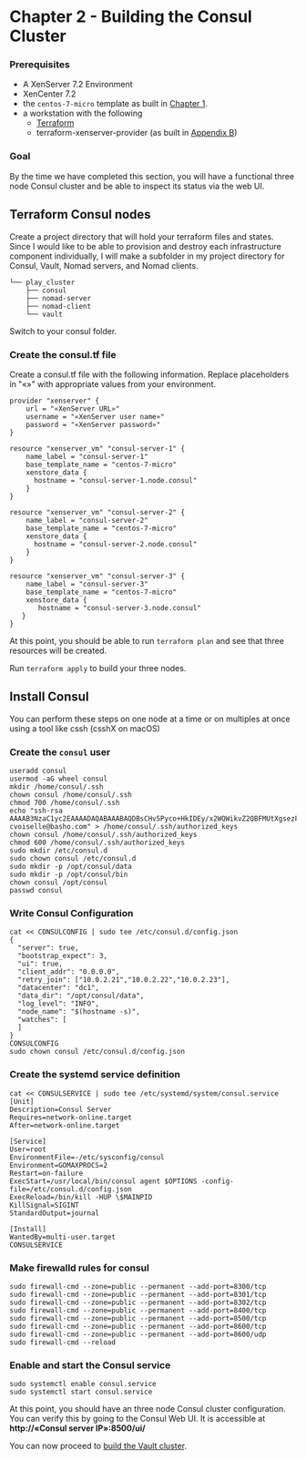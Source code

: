 # Chapter 2 - Building the Consul Cluster

### Prerequisites

* A XenServer 7.2 Environment
* XenCenter 7.2
* the `centos-7-micro` template as built in [Chapter 1](2_The_Base_Box.md).
* a workstation with the following
	* [Terraform](https://www.terraform.io/downloads.html)
	* terraform-xenserver-provider (as built in [Appendix B](B_Building_terraform-xenserver-provider.md))

### Goal

By the time we have completed this section, you will have a functional three node Consul cluster and be able to inspect its status via the web UI.

## Terraform Consul nodes

Create a project directory that will hold your terraform files and states.  Since I would like to be able to provision and destroy each infrastructure component individually, I will make a subfolder in my project directory for Consul, Vault, Nomad servers, and Nomad clients.

```
└── play_cluster
    ├── consul
    ├── nomad-server
    ├── nomad-client
    └── vault
```
   
Switch to your consul folder.

### Create the consul.tf file
Create a consul.tf file with the following information.  Replace placeholders in "«»" with appropriate values from your environment.

```
provider "xenserver" {
    url = "«XenServer URL»"
    username = "«XenServer user name»"
    password = "«XenServer password»"
}

resource "xenserver_vm" "consul-server-1" {
    name_label = "consul-server-1"
    base_template_name = "centos-7-micro"
    xenstore_data {
      hostname = "consul-server-1.node.consul"
    }
}

resource "xenserver_vm" "consul-server-2" {
    name_label = "consul-server-2"
    base_template_name = "centos-7-micro"
    xenstore_data {
      hostname = "consul-server-2.node.consul"
    }
}

resource "xenserver_vm" "consul-server-3" {
    name_label = "consul-server-3"
    base_template_name = "centos-7-micro"
    xenstore_data {
       hostname = "consul-server-3.node.consul"
   }
}
```

At this point, you should be able to run `terraform plan` and see that three resources will be created.

Run `terraform apply` to build your three nodes.

## Install Consul

You can perform these steps on one node at a time or on multiples at once using a tool like cssh (csshX on macOS)

### Create the `consul` user

```
useradd consul
usermod -aG wheel consul
mkdir /home/consul/.ssh
chown consul /home/consul/.ssh
chmod 700 /home/consul/.ssh
echo "ssh-rsa AAAAB3NzaC1yc2EAAAADAQABAAABAQDBsCHv5Pyco+HkIDEy/x2WQWikvZ2QBFMUtXgsezFTAyNjsvrdEWgLfK0upQdVNC3Mo20KHtTh6sUSkddlBxdt8IezsjZgUs3DekuZXCEwCeEm8caWewmNwfu4CmnZZjPHjEWMENUmdAw00y3Hn57BuudyUmoMb5ktpwdIjkSPHZHxWACo4jIdgljuOg8Z0z+xcCDzkKtAeEcZPbCyC3i2hm2p1v4GsQ2Np8CI7luM+r+sXEMSraNq5FPJRFE6cEZuTuXpVXha646IWciT8P7bGdQkU89rScB73J9YDBzVzRbnVmTe0VLI2XJ76qgubTvEeFlaJnZsN6+gLLHotRUl cvoiselle@basho.com" > /home/consul/.ssh/authorized_keys
chown consul /home/consul/.ssh/authorized_keys
chmod 600 /home/consul/.ssh/authorized_keys
sudo mkdir /etc/consul.d
sudo chown consul /etc/consul.d
sudo mkdir -p /opt/consul/data
sudo mkdir -p /opt/consul/bin
chown consul /opt/consul
passwd consul
```

### Write Consul Configuration
```
cat << CONSULCONFIG | sudo tee /etc/consul.d/config.json
{
  "server": true,
  "bootstrap_expect": 3,
  "ui": true,
  "client_addr": "0.0.0.0",
  "retry_join": ["10.0.2.21","10.0.2.22","10.0.2.23"],
  "datacenter": "dc1",
  "data_dir": "/opt/consul/data",
  "log_level": "INFO",
  "node_name": "$(hostname -s)",
  "watches": [
  ]
}
CONSULCONFIG
sudo chown consul /etc/consul.d/config.json
```

### Create the systemd service definition

```
cat << CONSULSERVICE | sudo tee /etc/systemd/system/consul.service
[Unit]
Description=Consul Server
Requires=network-online.target
After=network-online.target

[Service]
User=root
EnvironmentFile=-/etc/sysconfig/consul
Environment=GOMAXPROCS=2
Restart=on-failure
ExecStart=/usr/local/bin/consul agent $OPTIONS -config-file=/etc/consul.d/config.json
ExecReload=/bin/kill -HUP \$MAINPID
KillSignal=SIGINT
StandardOutput=journal

[Install]
WantedBy=multi-user.target
CONSULSERVICE
```

### Make firewalld rules for consul

```
sudo firewall-cmd --zone=public --permanent --add-port=8300/tcp
sudo firewall-cmd --zone=public --permanent --add-port=8301/tcp
sudo firewall-cmd --zone=public --permanent --add-port=8302/tcp
sudo firewall-cmd --zone=public --permanent --add-port=8400/tcp
sudo firewall-cmd --zone=public --permanent --add-port=8500/tcp
sudo firewall-cmd --zone=public --permanent --add-port=8600/tcp
sudo firewall-cmd --zone=public --permanent --add-port=8600/udp
sudo firewall-cmd --reload
```


### Enable and start the Consul service
```
sudo systemctl enable consul.service
sudo systemctl start consul.service
```

At this point, you should have an three node Consul cluster configuration.  You can verify this by going to the Consul Web UI.  It is accessible at **http://«Consul server IP»:8500/ui/**

You can now proceed to [build the Vault cluster](4_Building_the_Vault_Cluster.md).